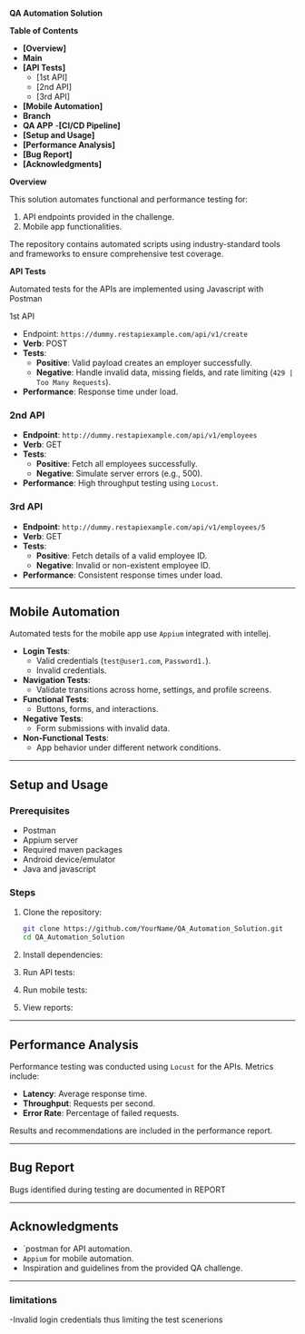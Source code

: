 **QA Automation Solution**

 **Table of Contents**

- **[Overview]**
- **Main** 
- **[API Tests]**
  - [1st API]
  - [2nd API]
  - [3rd API]
- **[Mobile Automation]**
- **Branch**
- **QA APP**
-**[CI/CD Pipeline]**
- **[Setup and Usage]**
- **[Performance Analysis]**
- **[Bug Report]**
- **[Acknowledgments]**


**Overview**

This solution automates functional and performance testing for:
1. API endpoints provided in the challenge.
2. Mobile app functionalities.

The repository contains automated scripts using industry-standard tools and frameworks to ensure comprehensive test coverage.


**API Tests**

Automated tests for the APIs are implemented using Javascript with Postman

1st API

- Endpoint: `https://dummy.restapiexample.com/api/v1/create`
- **Verb**: POST
- **Tests**:
  - **Positive**: Valid payload creates an employer successfully.
  - **Negative**: Handle invalid data, missing fields, and rate limiting (`429 | Too Many Requests`).
- **Performance**: Response time under load.

### 2nd API

- **Endpoint**: `http://dummy.restapiexample.com/api/v1/employees`
- **Verb**: GET
- **Tests**:
  - **Positive**: Fetch all employees successfully.
  - **Negative**: Simulate server errors (e.g., 500).
- **Performance**: High throughput testing using `Locust`.

### 3rd API

- **Endpoint**: `http://dummy.restapiexample.com/api/v1/employees/5`
- **Verb**: GET
- **Tests**:
  - **Positive**: Fetch details of a valid employee ID.
  - **Negative**: Invalid or non-existent employee ID.
- **Performance**: Consistent response times under load.

---

## Mobile Automation

Automated tests for the mobile app use `Appium` integrated with intellej.

- **Login Tests**:
  - Valid credentials (`test@user1.com`, `Password1.`).
  - Invalid credentials.
- **Navigation Tests**:
  - Validate transitions across home, settings, and profile screens.
- **Functional Tests**:
  - Buttons, forms, and interactions.
- **Negative Tests**:
  - Form submissions with invalid data.
- **Non-Functional Tests**:
  - App behavior under different network conditions.

---

## Setup and Usage

### Prerequisites

- Postman 
- Appium server
- Required maven packages 
- Android device/emulator
- Java and javascript

### Steps

1. Clone the repository:
   ```bash
   git clone https://github.com/YourName/QA_Automation_Solution.git
   cd QA_Automation_Solution
   ```
2. Install dependencies:
   
  
3. Run API tests:
  
4. Run mobile tests:
  
5. View reports:
  

---

## Performance Analysis

Performance testing was conducted using `Locust` for the APIs. Metrics include:

- **Latency**: Average response time.
- **Throughput**: Requests per second.
- **Error Rate**: Percentage of failed requests.

Results and recommendations are included in the performance report.

---

## Bug Report

Bugs identified during testing are documented in REPORT

---

## Acknowledgments

- `postman for API automation.
- `Appium` for mobile automation.
- Inspiration and guidelines from the provided QA challenge.

---
### limitations
-Invalid login credentials thus limiting the test scenerions 

